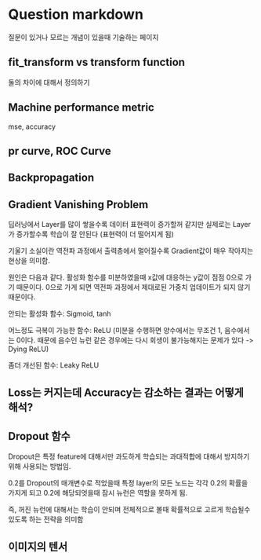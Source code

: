 # Question markdown

질문이 있거나 모르는 개념이 있을때 기술하는 페이지

## fit_transform vs transform function

둘의 차이에 대해서 정의하기

## Machine performance metric

mse, accuracy

## pr curve, ROC Curve


## Backpropagation


## Gradient Vanishing Problem

딥러닝에서 Layer를 많이 쌓을수록 데이터 표현력이 증가할꺼 같지만 실제로는 Layer가 증가할수록 학습이 잘 안된다 (표현력이 더 떨어지게 됨)

기울기 소실이란 역전파 과정에서 출력층에서 멀어질수록 Gradient값이 매우 작아지는 현상을 의미함.

원인은 다음과 같다. 활성화 함수를 미분하였을때 x값에 대응하는 y값이 점점 0으로 가기 때문이다. 0으로 가게 되면 역전파 과정에서 제대로된 가중치 업데이트가 되지 않기 때문이다. 

안되는 활성화 함수: Sigmoid, tanh

어느정도 극복이 가능한 함수: ReLU (미분을 수행하면 양수에서는 무조건 1, 음수에서는 0이다. 때문에 음수인 뉴런 같은 경우에는 다시 회생이 불가능해지는 문제가 있다 -> Dying ReLU)

좀더 개선된 함수: Leaky ReLU


## Loss는 커지는데 Accuracy는 감소하는 결과는 어떻게 해석?


## Dropout 함수

Dropout은 특정 feature에 대해서만 과도하게 학습되는 과대적합에 대해서 방지하기 위해 사용되는 방법임.

0.2를 Dropout의 매개변수로 적었을때 특정 layer의 모든 노드는 각각 0.2의 확률을 가지게 되고 0.2에 해당되엇을때 잠시 뉴런은 역할을 못하게 됨.

즉, 꺼진 뉴런에 대해서는 학습이 안되며 전체적으로 볼때 확률적으로 고르게 학습될수있도록 하는 전략을 의미함

## 이미지의 텐서

